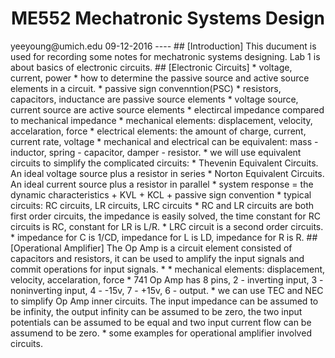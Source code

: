 <h1 align="center">ME552 Mechatronic Systems Design</h1>
yeeyoung@umich.edu
09-12-2016
----
## [Introduction]
This ducument is used for recording some notes for mechatronic systems designing. Lab 1 is about basics of electronic circuits.
## [Electronic Circuits]
* voltage, current, power
* how to determine the passive source and active source elements in a circuit.
    * passive sign convenntion(PSC)
    * resistors, capacitors, inductance are passive source elements 
    * voltage source, current source are active source elements 
* electircal impedance compared to mechanical impedance
    * mechanical elements: displacement, velocity, accelaration, force
    * electrical elements: the amount of charge, current, current rate, voltage
    * mechanical and electrical can be equivalent: mass - inductor, spring - capacitor, damper - resistor.
* we will use equivalent circuits to simplify the complicated circuits:
    * Thevenin Equivalent Circuits. An ideal voltage source plus a resistor in series
    * Norton Equivalent Circuits. An ideal current source plus a resistor in parallel
* system response = the dynamic characteristics + KVL + KCL + passive sign convention
    * typical circuits: RC circuits, LR circuits, LRC circuits
    * RC and LR circuits are both first order circuits, the impedance is easily solved, the time constant for RC circuits is RC, constant for LR is L/R.
    * LRC circuit is a second order circuits.
    * impedance for C is 1/CD, impedance for L is LD, impedance for R is R.
## [Operational Amplifier]
The Op Amp is a circuit element consisted of capacitors and resistors, it can be used to amplify the input signals and commit operations for input signals.
*     * mechanical elements: displacement, velocity, accelaration, force
* 741 Op Amp has 8 pins, 2 - inverting input, 3 - noninverting input, 4 - -15v, 7 - +15v, 6 - output. 
* we can use TEC and NEC to simplify Op Amp inner circuits. The input impedance can be assumed to be infinity, the output infinity can be assumed to be zero, the two input potentials can be assumed to be equal and two input current flow can be assumend to be zero.
* some examples for operational amplifier involved circuits.
